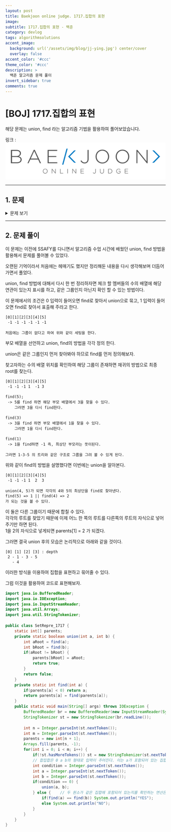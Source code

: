 ```yaml
---
layout: post
title: Baekjoon online judge. 1717.집합의 표현
image: 
subtitle: 1717.집합의 표현 - 백준
category: devlog
tags: algorithmsolutions
accent_image: 
  background: url('/assets/img/blog/jj-ying.jpg') center/cover
  overlay: false
accent_color: '#ccc'
theme_color: '#ccc'
description: >
  백준 알고리즘 문제 풀이
invert_sidebar: true
comments: true
---
```


# [BOJ] 1717.집합의 표현
해당 문제는 union, find 라는 알고리즘 기법을 활용하여 풀어보았습니다.

링크 :
[![image](/assets/img/algo_img/baekjoon_logo.png)](https://www.acmicpc.net/problem/1717)

---
## 1. 문제
<details>
<summary>문제 보기</summary>
<div markdown="1">

|시간 제한|메모리 제한|
|------|---|
|2 초|128 MB|

초기에 {0}, {1}, {2}, ... {n} 이 각각 n+1개의 집합을 이루고 있다. 여기에 합집합 연산과, 두 원소가 같은 집합에 포함되어 있는지를 확인하는 연산을 수행하려고 한다.

집합을 표현하는 프로그램을 작성하시오.

### 입력(Input)

첫째 줄에 n(1 ≤ n ≤ 1,000,000), m(1 ≤ m ≤ 100,000)이 주어진다. m은 입력으로 주어지는 연산의 개수이다. 다음 m개의 줄에는 각각의 연산이 주어진다. 합집합은 0 a b의 형태로 입력이 주어진다. 이는 a가 포함되어 있는 집합과, b가 포함되어 있는 집합을 합친다는 의미이다. 두 원소가 같은 집합에 포함되어 있는지를 확인하는 연산은 1 a b의 형태로 입력이 주어진다. 이는 a와 b가 같은 집합에 포함되어 있는지를 확인하는 연산이다. a와 b는 n 이하의 자연수 또는 0이며 같을 수도 있다.

### 출력(Output)

1로 시작하는 입력에 대해서 한 줄에 하나씩 YES/NO로 결과를 출력한다. (yes/no 를 출력해도 된다)

</div>
</details>

---

## 2. 문제 풀이

이 문제는 이전에 SSAFY를 다니면서 알고리즘 수업 시간에 배웠던 union, find 방법을 활용해서 문제를 풀어볼 수 있었다.

오랜된 기억이라서 처음에는 헤매기도 했지만 정리해둔 내용을 다시 생각해보며 더듬어가면서 풀었다.

union, find 방법에 대해서 다시 한 번 정리하자면 체크 할 멤버들의 수의 배열에 해당 연관이 있는지 표시를 하고, 같은 그룹인지 아닌지 확인 할 수 있는 방법이다.

이 문제에서의 조건은 0 입력이 들어오면 find로 찾아서 union으로 묶고, 1 입력이 들어오면 find로 찾아서 표출해 주라고 한다.

```
[0][1][2][3][4][5]
 -1 -1 -1 -1 -1 -1

처음에는 그룹이 없다고 하여 위와 같이 세팅을 한다.
```

부모 배열을 선언하고 union, find의 방법을 각각 정의 한다.

union은 같은 그룹인지 먼저 찾아봐야 하므로 find를 먼저 정의해보자.

찾고자하는 수의 배열 위치를 확인하여 해당 그룹이 존재하면 재귀의 방법으로 최종 root를 찾는다.

```
[0][1][2][3][4][5]
 -1 -1 -1 1  -1 3

find(5);
 -> 5를 find 하면 해당 부모 배열에서 3을 찾을 수 있다.
    그러면 3을 다시 find한다.

find(3)
 -> 3을 find 하면 부모 배열에서 1을 찾을 수 있다.
    그러면 1을 다시 find한다.

find(1)
 -> 1을 find하면 -1 즉, 최상단 부모라는 뜻이된다.

그러면 1-3-5 의 트리와 같은 구조로 그룹을 그려 볼 수 있게 된다.
```

위와 같이 find의 방법을 설명했다면 이번에는 union을 알아본다.
```
[0][1][2][3][4][5]
 -1 -1 -1 1  2  3

union(4, 5)가 되면 각각의 4와 5의 최상단을 find로 찾아낸다.
find(5) => 1 || find(4) => 2
가 되는 것을 볼 수 있다.
```

이 둘은 다른 그룹이기 때문에 합칠 수 있다.   
각각의 루트를 찾았기 때문에 이제 어느 한 쪽의 루트를 다른쪽의 루트의 자식으로 넣어주기만 하면 된다.   
1을 2의 자식으로 넣게되면 parents[1] = 2 가 되겠다.   

그러면 결국 union 후의 모습은 논리적으로 아래와 같을 것이다.

```
[0] [1] [2] [3] : depth
 2 - 1 - 3 - 5
   - 4
```

이러한 방식을 이용하여 집합을 표현하고 묶어줄 수 있다.

그럼 이것을 활용하여 코드로 표현해보자.

```java
import java.io.BufferedReader;
import java.io.IOException;
import java.io.InputStreamReader;
import java.util.Arrays;
import java.util.StringTokenizer;

public class SetRepre_1717 {
    static int[] parents;
    private static boolean union(int a, int b) {
		int aRoot = find(a);
		int bRoot = find(b);
		if(aRoot != bRoot) {
			parents[bRoot] = aRoot;
			return true;
		}
		return false;
	}
	private static int find(int a) {
		if(parents[a] < 0) return a;
		return parents[a] = find(parents[a]);
	}
    public static void main(String[] args) throws IOException {
        BufferedReader br = new BufferedReader(new InputStreamReader(System.in));
        StringTokenizer st = new StringTokenizer(br.readLine());

        int n = Integer.parseInt(st.nextToken());
        int m = Integer.parseInt(st.nextToken());
        parents = new int[n + 1];
        Arrays.fill(parents, -1);
        for(int i = 0; i < m; i++) {
            if(!st.hasMoreTokens()) st = new StringTokenizer(st.nextToken());
            // 합집합은 0 a b의 형태로 입력이 주어진다. 이는 a가 포함되어 있는 집합과, b가 포함되어 있는 집합을 합친다는 의미
			int condition = Integer.parseInt(st.nextToken());
			int a = Integer.parseInt(st.nextToken());
			int b = Integer.parseInt(st.nextToken());
			if(condition == 0) {
				union(a, b);
			} else {	// 두 원소가 같은 집합에 포함되어 있는지를 확인하는 연산은 1 a b
				if(find(a) == find(b)) System.out.println("YES");
				else System.out.println("NO");
			}
        }
    }
}
```